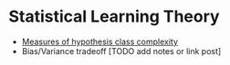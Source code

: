 # Statistical Learning Theory

* [Measures of hypothesis class complexity](complexity-measures.pdf)
* Bias/Variance tradeoff [TODO add notes or link post]
